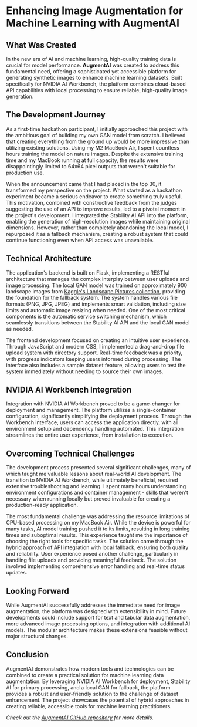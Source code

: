 # Enhancing Image Augmentation for Machine Learning with AugmentAI

## What Was Created
In the new era of AI and machine learning, high-quality training data is crucial for model performance. **AugmentAI** was created to address this fundamental need, offering a sophisticated yet accessible platform for generating synthetic images to enhance machine learning datasets. Built specifically for NVIDIA AI Workbench, the platform combines cloud-based API capabilities with local processing to ensure reliable, high-quality image generation.

## The Development Journey
As a first-time hackathon participant, I initially approached this project with the ambitious goal of building my own GAN model from scratch. I believed that creating everything from the ground up would be more impressive than utilizing existing solutions. Using my M2 MacBook Air, I spent countless hours training the model on nature images. Despite the extensive training time and my MacBook running at full capacity, the results were disappointingly limited to 64x64 pixel outputs that weren't suitable for production use.

When the announcement came that I had placed in the top 30, it transformed my perspective on the project. What started as a hackathon experiment became a serious endeavor to create something truly useful. This motivation, combined with constructive feedback from the judges suggesting the use of an API to improve results, led to a pivotal moment in the project's development. I integrated the Stability AI API into the platform, enabling the generation of high-resolution images while maintaining original dimensions. However, rather than completely abandoning the local model, I repurposed it as a fallback mechanism, creating a robust system that could continue functioning even when API access was unavailable.

## Technical Architecture
The application's backend is built on Flask, implementing a RESTful architecture that manages the complex interplay between user uploads and image processing. The local GAN model was trained on approximately 900 landscape images from [Kaggle's Landscape Pictures collection](https://www.kaggle.com/datasets/arnaud58/landscape-pictures), providing the foundation for the fallback system. The system handles various file formats (PNG, JPG, JPEG) and implements smart validation, including size limits and automatic image resizing when needed. One of the most critical components is the automatic service switching mechanism, which seamlessly transitions between the Stability AI API and the local GAN model as needed.

The frontend development focused on creating an intuitive user experience. Through JavaScript and modern CSS, I implemented a drag-and-drop file upload system with directory support. Real-time feedback was a priority, with progress indicators keeping users informed during processing. The interface also includes a sample dataset feature, allowing users to test the system immediately without needing to source their own images.

## NVIDIA AI Workbench Integration
Integration with NVIDIA AI Workbench proved to be a game-changer for deployment and management. The platform utilizes a single-container configuration, significantly simplifying the deployment process. Through the Workbench interface, users can access the application directly, with all environment setup and dependency handling automated. This integration streamlines the entire user experience, from installation to execution.

## Overcoming Technical Challenges
The development process presented several significant challenges, many of which taught me valuable lessons about real-world AI development. The transition to NVIDIA AI Workbench, while ultimately beneficial, required extensive troubleshooting and learning. I spent many hours understanding environment configurations and container management - skills that weren't necessary when running locally but proved invaluable for creating a production-ready application.

The most fundamental challenge was addressing the resource limitations of CPU-based processing on my MacBook Air. While the device is powerful for many tasks, AI model training pushed it to its limits, resulting in long training times and suboptimal results. This experience taught me the importance of choosing the right tools for specific tasks. The solution came through the hybrid approach of API integration with local fallback, ensuring both quality and reliability. User experience posed another challenge, particularly in handling file uploads and providing meaningful feedback. The solution involved implementing comprehensive error handling and real-time status updates.

## Looking Forward
While AugmentAI successfully addresses the immediate need for image augmentation, the platform was designed with extensibility in mind. Future developments could include support for text and tabular data augmentation, more advanced image processing options, and integration with additional AI models. The modular architecture makes these extensions feasible without major structural changes.

## Conclusion
AugmentAI demonstrates how modern tools and technologies can be combined to create a practical solution for machine learning data augmentation. By leveraging NVIDIA AI Workbench for deployment, Stability AI for primary processing, and a local GAN for fallback, the platform provides a robust and user-friendly solution to the challenge of dataset enhancement. The project showcases the potential of hybrid approaches in creating reliable, accessible tools for machine learning practitioners.

*Check out the [AugmentAI GitHub repository](https://github.com/nhvn/data-aug) for more details.*
